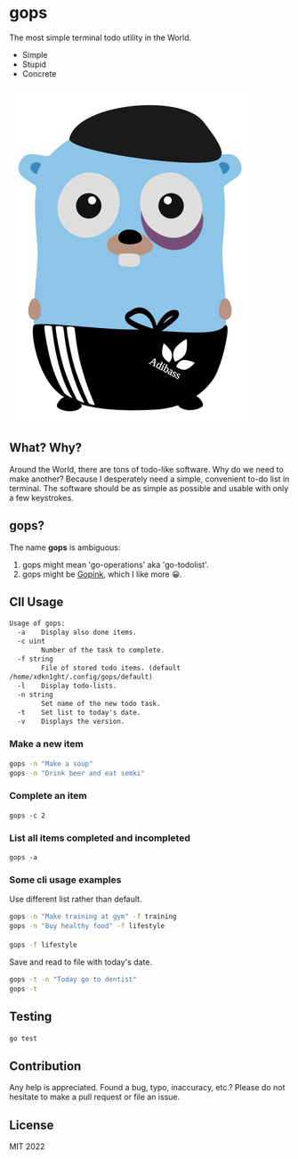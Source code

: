 # gops

The most simple terminal todo utility in the World.

* Simple
* Stupid
* Concrete

![Smart-ID in Go language](https://github.com/dknight/gops/blob/main/files/gopher-gops.svg?raw=true)

## What? Why?

Around the World, there are tons of todo-like software. Why do we need to
make another? Because I desperately need a simple, convenient to-do list
in terminal. The software should be as simple as possible and usable with
only a few keystrokes.

## gops?

The name **gops** is ambiguous:

1. gops might mean 'go-operations' aka 'go-todolist'.
2. gops might be [Gopink](https://en.wikipedia.org/wiki/Gopnik), which I like
more 😀.

## ClI Usage

```
Usage of gops:
  -a    Display also done items.
  -c uint
        Number of the task to complete.
  -f string
        File of stored todo items. (default /home/xdkn1ght/.config/gops/default)
  -l    Display todo-lists.
  -n string
        Set name of the new todo task.
  -t    Set list to today's date.
  -v    Displays the version.
```

### Make a new item

```sh
gops -n "Make a soup"
gops -n "Drink beer and eat semki"
```

### Complete an item
```
gops -c 2
```

### List all items completed and incompleted
```
gops -a
```

### Some cli usage examples

Use different list rather than default.

```sh
gops -n "Make training at gym" -f training
gops -n "Buy healthy food" -f lifestyle

gops -f lifestyle

```

Save and read to file with today's date.

```sh
gops -t -n "Today go to dentist"
gops -t
```

## Testing

```go test```

## Contribution

Any help is appreciated. Found a bug, typo, inaccuracy, etc.? Please do
not hesitate to make a pull request or file an issue.

## License

MIT 2022
